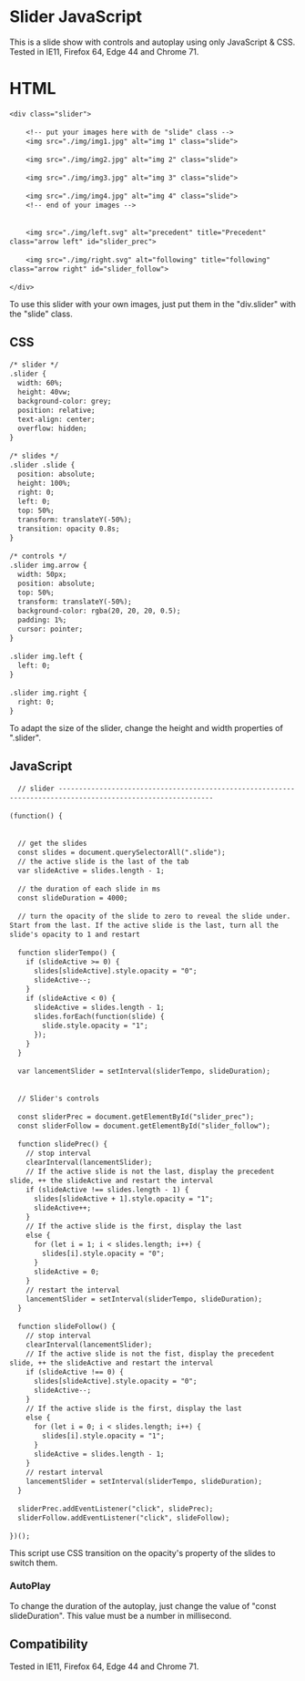 # Slider JavaScript

This is a slide show with controls and autoplay using only JavaScript & CSS. 
Tested in IE11, Firefox 64, Edge 44 and Chrome 71.


# HTML

    <div class="slider">
    
		<!-- put your images here with de "slide" class -->
	    <img src="./img/img1.jpg" alt="img 1" class="slide">
	    
	    <img src="./img/img2.jpg" alt="img 2" class="slide">
	    
	    <img src="./img/img3.jpg" alt="img 3" class="slide">
	    
	    <img src="./img/img4.jpg" alt="img 4" class="slide">
	    <!-- end of your images -->


	    <img src="./img/left.svg" alt="precedent" title="Precedent" class="arrow left" id="slider_prec">
	    
	    <img src="./img/right.svg" alt="following" title="following" class="arrow right" id="slider_follow">
	    
    </div>

To use this slider with your own images, just put them in the "div.slider" with the "slide" class.

## CSS

    /* slider */
    .slider {
      width: 60%;
      height: 40vw;
      background-color: grey;
      position: relative;
      text-align: center;
      overflow: hidden;
    }
    
    /* slides */
    .slider .slide {
      position: absolute;
      height: 100%;
      right: 0;
      left: 0;
      top: 50%;
      transform: translateY(-50%);
      transition: opacity 0.8s;
    }
    
    /* controls */
    .slider img.arrow {
      width: 50px;
      position: absolute;
      top: 50%;
      transform: translateY(-50%);
      background-color: rgba(20, 20, 20, 0.5);
      padding: 1%;
      cursor: pointer;
    }
    
    .slider img.left {
      left: 0;
    }
    
    .slider img.right {
      right: 0;
    }
To adapt the size of the slider, change the height and width properties of ".slider".

## JavaScript

   

      // slider ------------------------------------------------------------------------------------------------------------
    
    (function() {
    
    
      // get the slides
      const slides = document.querySelectorAll(".slide");
      // the active slide is the last of the tab
      var slideActive = slides.length - 1;
    
      // the duration of each slide in ms
      const slideDuration = 4000;
    
      // turn the opacity of the slide to zero to reveal the slide under. Start from the last. If the active slide is the last, turn all the slide's opacity to 1 and restart
    
      function sliderTempo() {
        if (slideActive >= 0) {
          slides[slideActive].style.opacity = "0";
          slideActive--;
        }
        if (slideActive < 0) {
          slideActive = slides.length - 1;
          slides.forEach(function(slide) {
            slide.style.opacity = "1";
          });
        }
      }
    
      var lancementSlider = setInterval(sliderTempo, slideDuration);
    
    
      // Slider's controls
    
      const sliderPrec = document.getElementById("slider_prec");
      const sliderFollow = document.getElementById("slider_follow");
    
      function slidePrec() {
        // stop interval
        clearInterval(lancementSlider);
        // If the active slide is not the last, display the precedent slide, ++ the slideActive and restart the interval
        if (slideActive !== slides.length - 1) {
          slides[slideActive + 1].style.opacity = "1";
          slideActive++;
        }
        // If the active slide is the first, display the last
        else {
          for (let i = 1; i < slides.length; i++) {
            slides[i].style.opacity = "0";
          }
          slideActive = 0;
        }
        // restart the interval
        lancementSlider = setInterval(sliderTempo, slideDuration);
      }
    
      function slideFollow() {
        // stop interval
        clearInterval(lancementSlider);
        // If the active slide is not the fist, display the precedent slide, ++ the slideActive and restart the interval
        if (slideActive !== 0) {
          slides[slideActive].style.opacity = "0";
          slideActive--;
        }
        // If the active slide is the first, display the last
        else {
          for (let i = 0; i < slides.length; i++) {
            slides[i].style.opacity = "1";
          }
          slideActive = slides.length - 1;
        }
        // restart interval
        lancementSlider = setInterval(sliderTempo, slideDuration);
      }
    
      sliderPrec.addEventListener("click", slidePrec);
      sliderFollow.addEventListener("click", slideFollow);
    
    })();
    


This script use CSS transition on the opacity's property of the slides to switch them. 


### AutoPlay

To change the duration of the autoplay, just change the value of "const slideDuration". This value must be a number in millisecond.



## Compatibility

Tested in IE11, Firefox 64, Edge 44 and Chrome 71.
